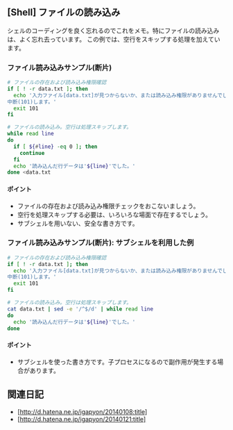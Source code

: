 ## [Shell] ファイルの読み込み

シェルのコーディングを良く忘れるのでこれをメモ。特にファイルの読み込みは、よく忘れ去っています。
この例では、空行をスキップする処理を加えています。

### ファイル読み込みサンプル(断片)


```sh
# ファイルの存在および読み込み権限確認
if [ ! -r data.txt ]; then
  echo '入力ファイル[data.txt]が見つからないか、または読み込み権限がありませんでした。処理
中断(101)します。'
  exit 101
fi

# ファイルの読み込み。空行は処理スキップします。
while read line
do
  if [ ${#line} -eq 0 ]; then
    continue
  fi
  echo '読み込んだ行データは'${line}'でした。'
done <data.txt
```


#### ポイント


* ファイルの存在および読み込み権限チェックをおこないましょう。
* 空行を処理スキップする必要は、いろいろな場面で存在するでしょう。
* サブシェルを用いない、安全な書き方です。


### ファイル読み込みサンプル(断片): サブシェルを利用した例


```sh
# ファイルの存在および読み込み権限確認
if [ ! -r data.txt ]; then
  echo '入力ファイル[data.txt]が見つからないか、または読み込み権限がありませんでした。処理
中断(101)します。'
  exit 101
fi

# ファイルの読み込み。空行は処理スキップします。
cat data.txt | sed -e '/^$/d' | while read line
do
  echo '読み込んだ行データは'${line}'でした。'
done
```


#### ポイント


* サブシェルを使った書き方です。子プロセスになるので副作用が発生する場合があります。


## 関連日記


* [http://d.hatena.ne.jp/igapyon/20140108:title]
* [http://d.hatena.ne.jp/igapyon/20140121:title]

